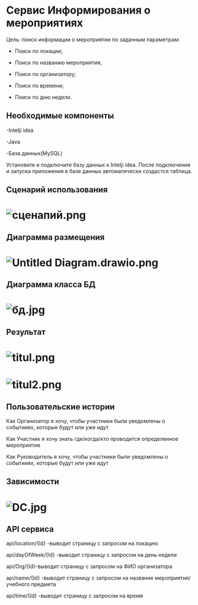 
# Сервис Информирования о мероприятиях

Цель: поиск информации о мероприятии по заданным параметрам:

- Поиск по локации;

- Поиск по названию мероприятия;

- Поиск по организатору;

- Поиск по времени;

- Поиск по дню недели.

## Необходимые компоненты

-Intelji idea

-Java

-База данных(MySQL)

Установите и подключите базу данных к Intelji idea. После подключения и запуска приложения в базе данных автоматически создастся таблица.

## Сценарий использования
# ![сценапий.png](https://github.com/Lyana2021/CampusIndoorLocation/blob/main/Planer/%D1%81%D1%86%D0%B5%D0%BD%D0%B0%D0%BF%D0%B8%D0%B9.png)


## Диаграмма размещения
# ![Untitled Diagram.drawio.png](https://github.com/Lyana2021/CampusIndoorLocation/blob/main/Planer/Untitled%20Diagram.drawio.png)


## Диаграмма класса БД
# ![бд.jpg](https://github.com/Lyana2021/CampusIndoorLocation/blob/main/Planer/%D0%B1%D0%B4.jpg)

## Результат

# ![titul.png](https://github.com/Lyana2021/CampusIndoorLocation/blob/main/Planer/titul.png)

# ![titul2.png](https://github.com/Lyana2021/CampusIndoorLocation/blob/main/Planer/titul2.png)

## Пользовательские истории

Как Организатор я хочу, чтобы участники были уведомлены о событииях, которые будут или уже идут

Как Участник  я хочу знать где/когда/кто проводится определенное мероприятие

Как Руководитель я хочу, чтобы участники были уведомлены о событииях, которые будут или уже идут

## Зависимости
# ![DC.jpg](https://github.com/Lyana2021/CampusIndoorLocation/blob/main/Planer/DC.jpg)



## API сервиса

api/location/{Id} -выводит страницу с запросом на локацию

api/dayOfWeek/{Id} -выводит страницу с запросом на день недели

api/Org/{Id}-выводит  страницу с запросом на ФИО организатора

api/name/{Id} -выводит страницу с запросом на название мероприятия/учебного предмета

api/time/{Id} -выводит страницу с запросом на время



